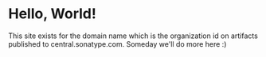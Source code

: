 # Hello, World!

This site exists for the domain name which is the organization id on artifacts published to central.sonatype.com.
Someday we'll do more here :)